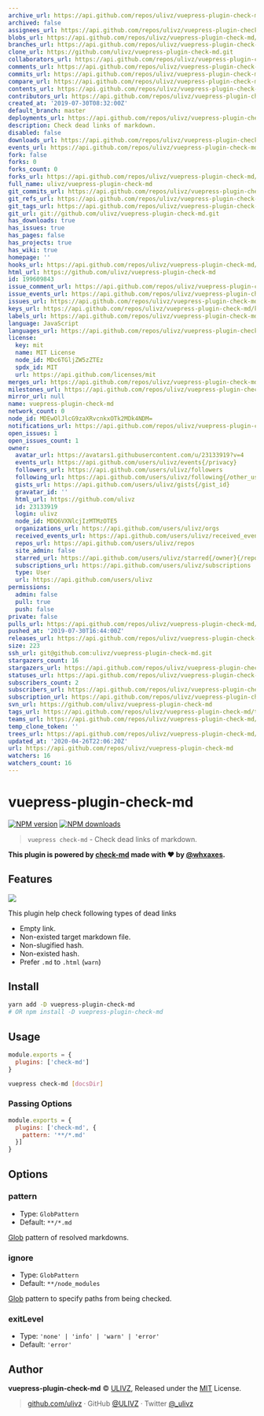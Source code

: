 ```yaml
---
archive_url: https://api.github.com/repos/ulivz/vuepress-plugin-check-md/{archive_format}{/ref}
archived: false
assignees_url: https://api.github.com/repos/ulivz/vuepress-plugin-check-md/assignees{/user}
blobs_url: https://api.github.com/repos/ulivz/vuepress-plugin-check-md/git/blobs{/sha}
branches_url: https://api.github.com/repos/ulivz/vuepress-plugin-check-md/branches{/branch}
clone_url: https://github.com/ulivz/vuepress-plugin-check-md.git
collaborators_url: https://api.github.com/repos/ulivz/vuepress-plugin-check-md/collaborators{/collaborator}
comments_url: https://api.github.com/repos/ulivz/vuepress-plugin-check-md/comments{/number}
commits_url: https://api.github.com/repos/ulivz/vuepress-plugin-check-md/commits{/sha}
compare_url: https://api.github.com/repos/ulivz/vuepress-plugin-check-md/compare/{base}...{head}
contents_url: https://api.github.com/repos/ulivz/vuepress-plugin-check-md/contents/{+path}
contributors_url: https://api.github.com/repos/ulivz/vuepress-plugin-check-md/contributors
created_at: '2019-07-30T08:32:00Z'
default_branch: master
deployments_url: https://api.github.com/repos/ulivz/vuepress-plugin-check-md/deployments
description: Check dead links of markdown.
disabled: false
downloads_url: https://api.github.com/repos/ulivz/vuepress-plugin-check-md/downloads
events_url: https://api.github.com/repos/ulivz/vuepress-plugin-check-md/events
fork: false
forks: 0
forks_count: 0
forks_url: https://api.github.com/repos/ulivz/vuepress-plugin-check-md/forks
full_name: ulivz/vuepress-plugin-check-md
git_commits_url: https://api.github.com/repos/ulivz/vuepress-plugin-check-md/git/commits{/sha}
git_refs_url: https://api.github.com/repos/ulivz/vuepress-plugin-check-md/git/refs{/sha}
git_tags_url: https://api.github.com/repos/ulivz/vuepress-plugin-check-md/git/tags{/sha}
git_url: git://github.com/ulivz/vuepress-plugin-check-md.git
has_downloads: true
has_issues: true
has_pages: false
has_projects: true
has_wiki: true
homepage: ''
hooks_url: https://api.github.com/repos/ulivz/vuepress-plugin-check-md/hooks
html_url: https://github.com/ulivz/vuepress-plugin-check-md
id: 199609843
issue_comment_url: https://api.github.com/repos/ulivz/vuepress-plugin-check-md/issues/comments{/number}
issue_events_url: https://api.github.com/repos/ulivz/vuepress-plugin-check-md/issues/events{/number}
issues_url: https://api.github.com/repos/ulivz/vuepress-plugin-check-md/issues{/number}
keys_url: https://api.github.com/repos/ulivz/vuepress-plugin-check-md/keys{/key_id}
labels_url: https://api.github.com/repos/ulivz/vuepress-plugin-check-md/labels{/name}
language: JavaScript
languages_url: https://api.github.com/repos/ulivz/vuepress-plugin-check-md/languages
license:
  key: mit
  name: MIT License
  node_id: MDc6TGljZW5zZTEz
  spdx_id: MIT
  url: https://api.github.com/licenses/mit
merges_url: https://api.github.com/repos/ulivz/vuepress-plugin-check-md/merges
milestones_url: https://api.github.com/repos/ulivz/vuepress-plugin-check-md/milestones{/number}
mirror_url: null
name: vuepress-plugin-check-md
network_count: 0
node_id: MDEwOlJlcG9zaXRvcnkxOTk2MDk4NDM=
notifications_url: https://api.github.com/repos/ulivz/vuepress-plugin-check-md/notifications{?since,all,participating}
open_issues: 1
open_issues_count: 1
owner:
  avatar_url: https://avatars1.githubusercontent.com/u/23133919?v=4
  events_url: https://api.github.com/users/ulivz/events{/privacy}
  followers_url: https://api.github.com/users/ulivz/followers
  following_url: https://api.github.com/users/ulivz/following{/other_user}
  gists_url: https://api.github.com/users/ulivz/gists{/gist_id}
  gravatar_id: ''
  html_url: https://github.com/ulivz
  id: 23133919
  login: ulivz
  node_id: MDQ6VXNlcjIzMTMzOTE5
  organizations_url: https://api.github.com/users/ulivz/orgs
  received_events_url: https://api.github.com/users/ulivz/received_events
  repos_url: https://api.github.com/users/ulivz/repos
  site_admin: false
  starred_url: https://api.github.com/users/ulivz/starred{/owner}{/repo}
  subscriptions_url: https://api.github.com/users/ulivz/subscriptions
  type: User
  url: https://api.github.com/users/ulivz
permissions:
  admin: false
  pull: true
  push: false
private: false
pulls_url: https://api.github.com/repos/ulivz/vuepress-plugin-check-md/pulls{/number}
pushed_at: '2019-07-30T16:44:00Z'
releases_url: https://api.github.com/repos/ulivz/vuepress-plugin-check-md/releases{/id}
size: 223
ssh_url: git@github.com:ulivz/vuepress-plugin-check-md.git
stargazers_count: 16
stargazers_url: https://api.github.com/repos/ulivz/vuepress-plugin-check-md/stargazers
statuses_url: https://api.github.com/repos/ulivz/vuepress-plugin-check-md/statuses/{sha}
subscribers_count: 2
subscribers_url: https://api.github.com/repos/ulivz/vuepress-plugin-check-md/subscribers
subscription_url: https://api.github.com/repos/ulivz/vuepress-plugin-check-md/subscription
svn_url: https://github.com/ulivz/vuepress-plugin-check-md
tags_url: https://api.github.com/repos/ulivz/vuepress-plugin-check-md/tags
teams_url: https://api.github.com/repos/ulivz/vuepress-plugin-check-md/teams
temp_clone_token: ''
trees_url: https://api.github.com/repos/ulivz/vuepress-plugin-check-md/git/trees{/sha}
updated_at: '2020-04-26T22:06:20Z'
url: https://api.github.com/repos/ulivz/vuepress-plugin-check-md
watchers: 16
watchers_count: 16
---
```


# vuepress-plugin-check-md

[![NPM version](https://badgen.net/npm/v/vuepress-plugin-check-md)](https://npmjs.com/package/vuepress-plugin-check-md) [![NPM downloads](https://badgen.net/npm/dm/vuepress-plugin-check-md)](https://npmjs.com/package/vuepress-plugin-check-md)


> `vuepress check-md` - Check dead links of markdown.

**This plugin is powered by [check-md](https://github.com/whxaxes/check-md) made with ❤️ by [@whxaxes](https://github.com/whxaxes).**

## Features

![](https://raw.githubusercontent.com/ULIVZ/vuepress-plugin-check-md/master/assets/demo.png)

This plugin help check following types of dead links

- Empty link.
- Non-existed target markdown file.
- Non-slugified hash.
- Non-existed hash.
- Prefer `.md` to `.html` (`warn`)

## Install

```bash
yarn add -D vuepress-plugin-check-md
# OR npm install -D vuepress-plugin-check-md
```

## Usage

```javascript
module.exports = {
  plugins: ['check-md']
}
```

```bash
vuepress check-md [docsDir]
```

### Passing Options

```javascript
module.exports = {
  plugins: ['check-md', {
    pattern: '**/*.md'
  }]
}
```

## Options

### pattern

- Type: `GlobPattern`
- Default: `**/*.md`

[Glob](https://github.com/isaacs/node-glob) pattern of resolved markdowns.

### ignore

- Type: `GlobPattern`
- Default: `**/node_modules`

[Glob](https://github.com/isaacs/node-glob) pattern to specify paths from being checked.

### exitLevel

- Type: `'none' | 'info' | 'warn' | 'error'`
- Default: `'error'`


## Author

**vuepress-plugin-check-md** © [ULIVZ](https://github.com/ulivz), Released under the [MIT](https://raw.githubusercontent.com/ULIVZ/vuepress-plugin-check-md/master/LICENSE) License.<br>

> [github.com/ulivz](https://github.com/ulivz) · GitHub [@ULIVZ](https://github.com/ulivz) · Twitter [@_ulivz](https://twitter.com/_ulivz)


